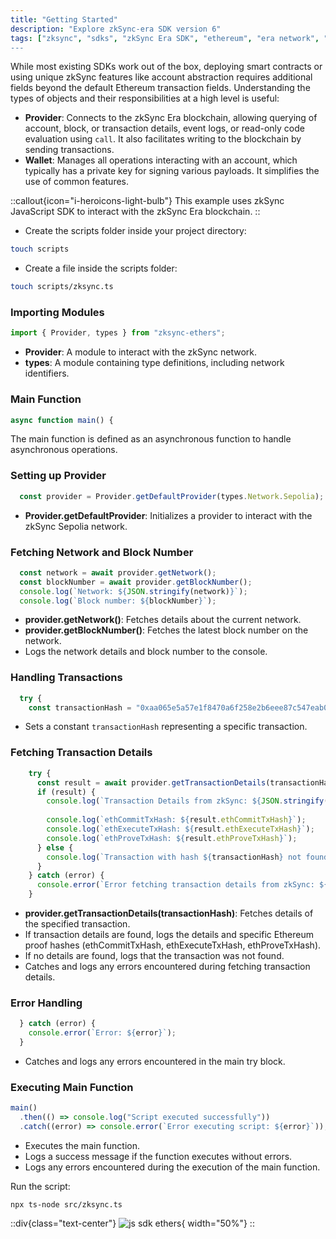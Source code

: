 ```yaml
---
title: "Getting Started"
description: "Explore zkSync-era SDK version 6"
tags: ["zksync", "sdks", "zkSync Era SDK", "ethereum", "era network", "javascript", v6"]
---
```


While most existing SDKs work out of the box, deploying smart contracts or using unique zkSync features like account
abstraction requires additional fields beyond the default Ethereum transaction fields. Understanding the types of objects
and their responsibilities at a high level is useful:

- **Provider**: Connects to the zkSync Era blockchain, allowing querying of account, block, or transaction details, event
logs, or read-only code evaluation using `call`. It also facilitates writing to the blockchain by sending transactions.
- **Wallet**: Manages all operations interacting with an account, which typically has a private key for signing various
payloads. It simplifies the use of common features.

::callout{icon="i-heroicons-light-bulb"}
This example uses zkSync JavaScript SDK to interact with the zkSync Era blockchain.
::

- Create the scripts folder inside your project directory:

```bash
touch scripts
```

- Create a file inside the scripts folder:

```bash
touch scripts/zksync.ts
```

### Importing Modules

```javascript
import { Provider, types } from "zksync-ethers";
```

- **Provider**: A module to interact with the zkSync network.
- **types**: A module containing type definitions, including network identifiers.

### Main Function

```javascript
async function main() {
```

The main function is defined as an asynchronous function to handle asynchronous operations.

### Setting up Provider

```javascript
  const provider = Provider.getDefaultProvider(types.Network.Sepolia);
```

- **Provider.getDefaultProvider**: Initializes a provider to interact with the zkSync Sepolia network.

### Fetching Network and Block Number

```javascript
  const network = await provider.getNetwork();
  const blockNumber = await provider.getBlockNumber();
  console.log(`Network: ${JSON.stringify(network)}`);
  console.log(`Block number: ${blockNumber}`);
```

- **provider.getNetwork()**: Fetches details about the current network.
- **provider.getBlockNumber()**: Fetches the latest block number on the network.
- Logs the network details and block number to the console.

### Handling Transactions

```javascript
  try {
    const transactionHash = "0xaa065e5a57e1f8470a6f258e2b6eee87c547eab066b8620ce7f3fd51405665e1";
```

- Sets a constant `transactionHash` representing a specific transaction.

### Fetching Transaction Details

```javascript
    try {
      const result = await provider.getTransactionDetails(transactionHash);
      if (result) {
        console.log(`Transaction Details from zkSync: ${JSON.stringify(result)}`);
        
        console.log(`ethCommitTxHash: ${result.ethCommitTxHash}`);
        console.log(`ethExecuteTxHash: ${result.ethExecuteTxHash}`);
        console.log(`ethProveTxHash: ${result.ethProveTxHash}`);
      } else {
        console.log(`Transaction with hash ${transactionHash} not found in zkSync.`);
      }
    } catch (error) {
      console.error(`Error fetching transaction details from zkSync: ${error}`);
    }
```

- **provider.getTransactionDetails(transactionHash)**: Fetches details of the specified transaction.
- If transaction details are found, logs the details and specific Ethereum proof hashes (ethCommitTxHash,
ethExecuteTxHash, ethProveTxHash).
- If no details are found, logs that the transaction was not found.
- Catches and logs any errors encountered during fetching transaction details.

### Error Handling

```javascript
  } catch (error) {
    console.error(`Error: ${error}`);
  }
```

- Catches and logs any errors encountered in the main try block.

### Executing Main Function

```javascript
main()
  .then(() => console.log("Script executed successfully"))
  .catch((error) => console.error(`Error executing script: ${error}`));
```

- Executes the main function.
- Logs a success message if the function executes without errors.
- Logs any errors encountered during the execution of the main function.

Run the script:

```shell
npx ts-node src/zksync.ts
```

::div{class="text-center"}
![js sdk ethers](/images/sdk/js-ethers.png){ width="50%"}
::
